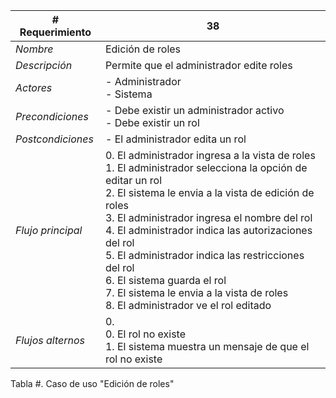 |# Requerimiento|38 |
|-|-|
| *Nombre*|Edición de roles
| *Descripción*| Permite que el administrador edite roles |
|*Actores*| - Administrador<br> - Sistema
|*Precondiciones*| - Debe existir un administrador activo<br> - Debe existir un rol
|*Postcondiciones*| - El administrador edita un rol
|*Flujo principal*|0.  El administrador ingresa a la vista de roles<br>1.  El administrador selecciona la opción de editar un rol<br>2.  El sistema le envia a la vista de edición de roles<br>3.  El administrador ingresa el nombre del rol<br>4.  El administrador indica las autorizaciones del rol<br>5.  El administrador indica las restricciones del rol<br>6.  El sistema guarda el rol<br>7.  El sistema le envia a la vista de roles<br>8.  El administrador ve el rol editado
|*Flujos alternos*|0. <br> 0. El rol no existe<br>1. El sistema muestra un mensaje de que el rol no existe

Tabla #. Caso de uso "Edición de roles"
